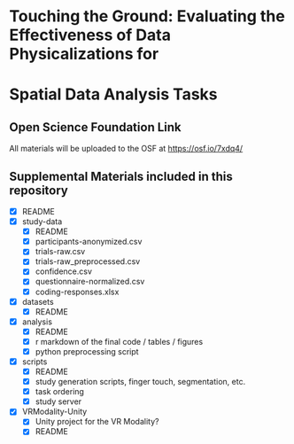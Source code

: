 # Touching the Ground: Evaluating the Effectiveness of Data Physicalizations for
# Spatial Data Analysis Tasks

## Open Science Foundation Link

All materials will be uploaded to the OSF at https://osf.io/7xdq4/

## Supplemental Materials included in this repository

- [x] README
- [x] study-data
  - [x] README
  - [x] participants-anonymized.csv
  - [x] trials-raw.csv
  - [x] trials-raw_preprocessed.csv
  - [x] confidence.csv
  - [x] questionnaire-normalized.csv
  - [x] coding-responses.xlsx
- [x] datasets
  - [x] README
- [x] analysis
  - [x] README
  - [x] r markdown of the final code / tables / figures
  - [x] python preprocessing script
- [x] scripts
  - [x] README
  - [x] study generation scripts, finger touch, segmentation, etc.
  - [x] task ordering
  - [x] study server
- [x] VRModality-Unity
  - [x] Unity project for the VR Modality?
  - [x] README